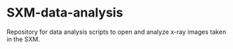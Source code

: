 # SXM-data-analysis
Repository for data analysis scripts to open and analyze x-ray images taken in the SXM.
